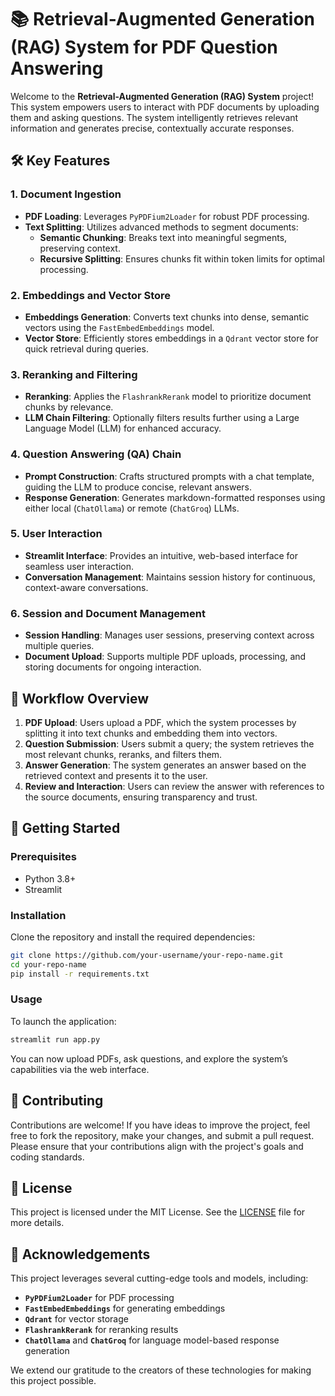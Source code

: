 # 📚 Retrieval-Augmented Generation (RAG) System for PDF Question Answering

Welcome to the **Retrieval-Augmented Generation (RAG) System** project! This system empowers users to interact with PDF documents by uploading them and asking questions. The system intelligently retrieves relevant information and generates precise, contextually accurate responses.

## 🛠️ Key Features

### 1. Document Ingestion
- **PDF Loading**: Leverages `PyPDFium2Loader` for robust PDF processing.
- **Text Splitting**: Utilizes advanced methods to segment documents:
  - **Semantic Chunking**: Breaks text into meaningful segments, preserving context.
  - **Recursive Splitting**: Ensures chunks fit within token limits for optimal processing.

### 2. Embeddings and Vector Store
- **Embeddings Generation**: Converts text chunks into dense, semantic vectors using the `FastEmbedEmbeddings` model.
- **Vector Store**: Efficiently stores embeddings in a `Qdrant` vector store for quick retrieval during queries.

### 3. Reranking and Filtering
- **Reranking**: Applies the `FlashrankRerank` model to prioritize document chunks by relevance.
- **LLM Chain Filtering**: Optionally filters results further using a Large Language Model (LLM) for enhanced accuracy.

### 4. Question Answering (QA) Chain
- **Prompt Construction**: Crafts structured prompts with a chat template, guiding the LLM to produce concise, relevant answers.
- **Response Generation**: Generates markdown-formatted responses using either local (`ChatOllama`) or remote (`ChatGroq`) LLMs.

### 5. User Interaction
- **Streamlit Interface**: Provides an intuitive, web-based interface for seamless user interaction.
- **Conversation Management**: Maintains session history for continuous, context-aware conversations.

### 6. Session and Document Management
- **Session Handling**: Manages user sessions, preserving context across multiple queries.
- **Document Upload**: Supports multiple PDF uploads, processing, and storing documents for ongoing interaction.

## 🔄 Workflow Overview

1. **PDF Upload**: Users upload a PDF, which the system processes by splitting it into text chunks and embedding them into vectors.
2. **Question Submission**: Users submit a query; the system retrieves the most relevant chunks, reranks, and filters them.
3. **Answer Generation**: The system generates an answer based on the retrieved context and presents it to the user.
4. **Review and Interaction**: Users can review the answer with references to the source documents, ensuring transparency and trust.

## 🚀 Getting Started

### Prerequisites
- Python 3.8+
- Streamlit

### Installation

Clone the repository and install the required dependencies:

```bash
git clone https://github.com/your-username/your-repo-name.git
cd your-repo-name
pip install -r requirements.txt
```

### Usage

To launch the application:

```bash
streamlit run app.py
```

You can now upload PDFs, ask questions, and explore the system’s capabilities via the web interface.

## 🤝 Contributing

Contributions are welcome! If you have ideas to improve the project, feel free to fork the repository, make your changes, and submit a pull request. Please ensure that your contributions align with the project's goals and coding standards.

## 📄 License

This project is licensed under the MIT License. See the [LICENSE](LICENSE) file for more details.

## 🙏 Acknowledgements

This project leverages several cutting-edge tools and models, including:
- **`PyPDFium2Loader`** for PDF processing
- **`FastEmbedEmbeddings`** for generating embeddings
- **`Qdrant`** for vector storage
- **`FlashrankRerank`** for reranking results
- **`ChatOllama`** and **`ChatGroq`** for language model-based response generation

We extend our gratitude to the creators of these technologies for making this project possible.

